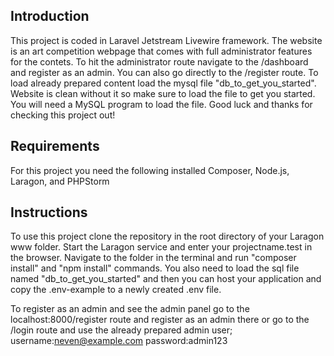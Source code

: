 ## Introduction
This project is coded in Laravel Jetstream Livewire framework. The website is an art competition webpage that comes with full administrator features for the contets. To hit the administrator route navigate to the /dashboard and register as an admin. You can also go directly to the /register route. To load already prepared content load the mysql file "db_to_get_you_started". Website is clean without it so make sure to load the file to get you started. You will need a MySQL program to load the file. Good luck and thanks for checking this project out!

## Requirements
For this project you need the following installed Composer, Node.js, Laragon, and PHPStorm

## Instructions
To use this project clone the repository in the root directory of your Laragon www folder. Start the Laragon service and enter your projectname.test in the browser. Navigate to the folder in the terminal and run "composer install" and "npm install" commands. You also need to load the sql file named "db_to_get_you_started" and then you can host your application and copy the .env-example to a newly created .env file.

To register as an admin and see the admin panel go to the localhost:8000/register route and register as an admin there or go to the /login route and use the already prepared admin user;  username:neven@example.com password:admin123 

